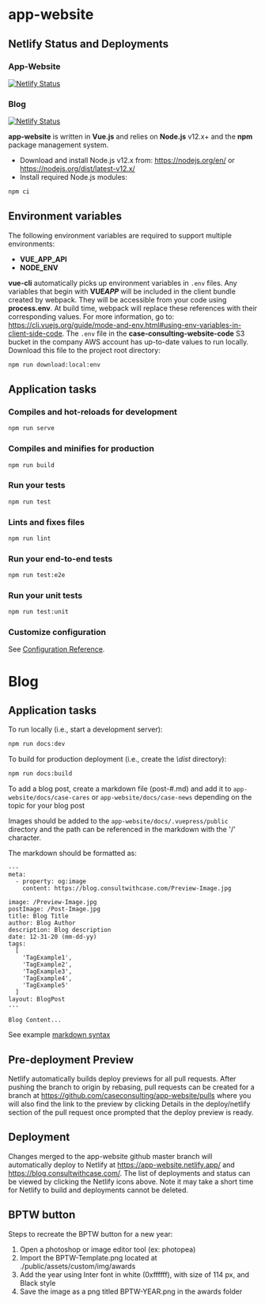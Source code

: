 # app-website

## Netlify Status and Deployments
### App-Website
[![Netlify Status](https://api.netlify.com/api/v1/badges/0ed3cdf3-e0fd-493e-8320-159d510167b6/deploy-status)](https://app.netlify.com/sites/app-website/deploys)

### Blog
[![Netlify Status](https://api.netlify.com/api/v1/badges/34a6a4ef-5728-4ee4-bc54-e265c7eef8a3/deploy-status)](https://app.netlify.com/sites/case-blog/deploys/5ecd50adc5929b0006f125e2)

**app-website** is written in **Vue.js** and relies on **Node.js** v12.x+ and the **npm** package management system.

- Download and install Node.js v12.x from: https://nodejs.org/en/ or https://nodejs.org/dist/latest-v12.x/
- Install required Node.js modules:

```bash
npm ci
```

## Environment variables

The following environment variables are required to support multiple environments:

- **VUE_APP_API**
- **NODE_ENV**

**vue-cli** automatically picks up environment variables in `.env` files. Any variables that begin with **VUE*APP***
will be included in the client bundle created by webpack. They will be accessible from your code using **process.env**.
At build time, webpack will replace these references with their corresponding values. For more information, go to:
https://cli.vuejs.org/guide/mode-and-env.html#using-env-variables-in-client-side-code.
The `.env` file in the **case-consulting-website-code** S3 bucket in the company AWS account has up-to-date values to run locally.
Download this file to the project root directory:

```bash
npm run download:local:env
```

## Application tasks

### Compiles and hot-reloads for development

```bash
npm run serve
```

### Compiles and minifies for production

```bash
npm run build
```

### Run your tests

```bash
npm run test
```

### Lints and fixes files

```bash
npm run lint
```

### Run your end-to-end tests

```bash
npm run test:e2e
```

### Run your unit tests

```bash
npm run test:unit
```

### Customize configuration

See [Configuration Reference](https://cli.vuejs.org/config/).


# Blog

## Application tasks

To run locally (i.e., start a development server):

```bash
npm run docs:dev
```

To build for production deployment (i.e., create the _\dist_ directory):

```bash
npm run docs:build
```

To add a blog post, create a markdown file (post-#.md) and add it to `app-website/docs/case-cares` or `app-website/docs/case-news` depending on the topic for your blog post

Images should be added to the `app-website/docs/.vuepress/public` directory and the path can be referenced in the markdown with the '/' character.

The markdown should be formatted as:

```
---
meta:
  - property: og:image
    content: https://blog.consultwithcase.com/Preview-Image.jpg

image: /Preview-Image.jpg
postImage: /Post-Image.jpg
title: Blog Title
author: Blog Author
description: Blog description
date: 12-31-20 (mm-dd-yy)
tags:
  [
    'TagExample1',
    'TagExample2',
    'TagExample3',
    'TagExample4',
    'TagExample5'
  ]
layout: BlogPost
---

Blog Content...
```

See example [markdown syntax](https://markdown-it.github.io/)

## Pre-deployment Preview

Netlify automatically builds deploy previews for all pull requests. After pushing the branch to origin by rebasing, pull requests can be created for a branch at https://github.com/caseconsulting/app-website/pulls where you will also find the link to the preview by clicking Details in the deploy/netlify section of the pull request once prompted that the deploy preview is ready.

## Deployment

Changes merged to the app-website github master branch will automatically deploy to Netlify at https://app-website.netlify.app/ and https://blog.consultwithcase.com/. The list of deployments and status can be viewed by clicking the Netlify icons above. Note it may take a short time for Netlify to build and deployments cannot be deleted.

## BPTW button

Steps to recreate the BPTW button for a new year:
1. Open a photoshop or image editor tool (ex: photopea)
2. Import the BPTW-Template.png located at ./public/assets/custom/img/awards
3. Add the year using Inter font in white (0xffffff), with size of 114 px, and Black style
4. Save the image as a png titled BPTW-YEAR.png in the awards folder